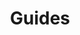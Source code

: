 ---
title: Guides
weight: 9
# If the index.md file is empty, the link to the section will be hidden from the sidebar
is_empty: true
partition: qdrant
---